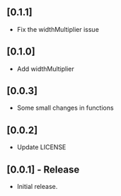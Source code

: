 ## [0.1.1]

* Fix the widthMultiplier issue

## [0.1.0]

* Add widthMultiplier

## [0.0.3]

* Some small changes in functions

## [0.0.2]

* Update LICENSE

## [0.0.1] - Release

* Initial release.
